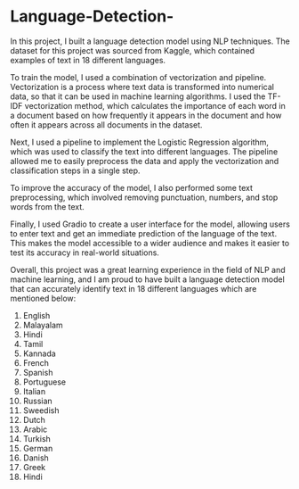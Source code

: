 # Language-Detection-

In this project, I built a language detection model using NLP techniques. 
The dataset for this project was sourced from Kaggle, which contained examples of text in 18 different languages.

To train the model, I used a combination of vectorization and pipeline. 
Vectorization is a process where text data is transformed into numerical data, so that it can be used in machine learning algorithms. 
I used the TF-IDF vectorization method, which calculates the importance of each word in a document based on how frequently it appears in 
the document and how often it appears across all documents in the dataset.

Next, I used a pipeline to implement the Logistic Regression algorithm, which was used to classify the text into different languages. 
The pipeline allowed me to easily preprocess the data and apply the vectorization and classification steps in a single step.

To improve the accuracy of the model, I also performed some text preprocessing, which involved removing punctuation, numbers, 
and stop words from the text.

Finally, I used Gradio to create a user interface for the model, allowing users to enter text and get an immediate prediction of 
the language of the text. This makes the model accessible to a wider audience and makes it easier to test its accuracy in real-world situations.

Overall, this project was a great learning experience in the field of NLP and machine learning, and I am proud to have built a language 
detection model that can accurately identify text in 18 different languages which are mentioned below:

1) English
2) Malayalam
3) Hindi
4) Tamil
5) Kannada
6) French
7) Spanish
8) Portuguese
9) Italian
10) Russian
11) Sweedish
12) Dutch
13) Arabic
14) Turkish
15) German
16) Danish
17) Greek
18) Hindi

